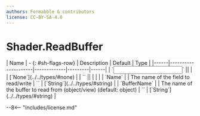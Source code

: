 ```yaml
---
authors: Formabble & contributors
license: CC-BY-SA-4.0
---
```



# Shader.ReadBuffer

<div class="sh-parameters" markdown="1">
| Name | - {: #sh-flags-row} | Description | Default | Type |
|------|---------------------|-------------|---------|------|
| `<input>` || | | [`None`](../../types/#none) |
| `<output>` || | |  |
| `Name` |  | The name of the field to read/write | `` | [`String`](../../types/#string) |
| `BufferName` |  | The name of the buffer to read from (object/view) (default: object) | `` | [`String`](../../types/#string) |

</div>



--8<-- "includes/license.md"

